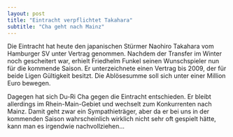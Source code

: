 ```yaml
---
layout: post
title: "Eintracht verpflichtet Takahara"
subtitle: "Cha geht nach Mainz"
---
```


Die Eintracht hat heute den japanischen Stürmer Naohiro Takahara vom Hamburger SV unter Vertrag genommen. Nachdem der Transfer im Winter noch gescheitert war, erhielt Friedhelm Funkel seinen Wunschspieler nun für die kommende Saison. Er unterzeichnete einen Vertrag bis 2009, der für beide Ligen Gültigkeit besitzt. Die Ablösesumme soll sich unter einer Million Euro bewegen.

Dagegen hat sich Du-Ri Cha gegen die Eintracht entschieden. Er bleibt allerdings im Rhein-Main-Gebiet und wechselt zum Konkurrenten nach Mainz. Damit geht zwar ein Sympathieträger, aber da er bei uns in der kommenden Saison wahrscheinlich wirklich nicht sehr oft gespielt hätte, kann man es irgendwie nachvollziehen...

